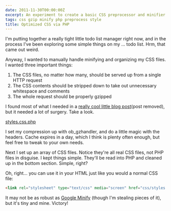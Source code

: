 ```yaml
---
date: 2011-11-30T00:00:00Z
excerpt: An experiment to create a basic CSS preprocessor and minifier using PHP.
tags: css gzip minify php preprocess style
title: Optimized CSS via PHP
---
```


I'm putting together a really tight little todo list manager right now,
and in the process I've been exploring some simple things on my ... todo
list. Hrm, that came out weird.

Anyway, I wanted to manually handle minifying and organizing my CSS
files. I wanted three important things:

1.  The CSS files, no matter how many, should be served up from a single
    HTTP request
2.  The CSS contents should be stripped down to take out unnecessary
    whitespace and comments
3.  The whole request should be properly gzipped

I found most of what I needed in a [really cool little blog post][](post removed), but
it needed a lot of surgery. Take a look.

[styles.css.php](//github.com/jamestomasino/ToDo/blob/master/html-template/css/styles.css.php)

I set my compression up with ob_gzhandler, and do a little magic with
the headers. Cache expires in a day, which I think is plenty often
enough, but feel free to tweak to your own needs.

Next I set up an array of CSS files. Notice they're all real CSS files,
not PHP files in disguise. I kept things simple. They'll be read into
PHP and cleaned up in the bottom section. Simple, right?

Oh, right... you can use it in your HTML just like you would a normal
CSS file:

``` html
<link rel="stylesheet" type="text/css" media="screen" href="css/styles.css.php" />
```

It may not be as robust as [Google Minify][] (though I'm stealing pieces
of it), but it's tiny and mine. Victory!

  [really cool little blog post]: //www.catswhocode.com/blog/3-ways-to-compress-css-files-using-php
    "3 ways to compress CSS"
  [Google Minify]: //code.google.com/p/minify/ "Google Minify"
